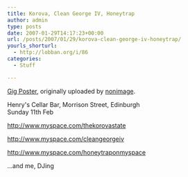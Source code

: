 ```yaml
---
title: Korova, Clean George IV, Honeytrap
author: admin
type: posts
date: 2007-01-29T14:17:23+00:00
url: /posts/2007/01/29/korova-clean-george-iv-honeytrap/
yourls_shorturl:
  - http://lobban.org/i/86
categories:
  - Stuff

---
```

</p> 

<div class="flickr-frame">
  <a href="http://www.flickr.com/photos/nonimage/373318482/" title="photo sharing"><img alt="" class="flickr-photo" src="https://lobban.org/wp-content/uploads/2011/06/373318482_9d29f1ff83.jpg" /></a><br /><span class="flickr-caption"><a href="http://www.flickr.com/photos/nonimage/373318482/">Gig Poster</a>, originally uploaded by <a href="http://www.flickr.com/people/nonimage/">nonimage</a>.</span>
</div>

<p class="flickr-yourcomment">
  Henry's Cellar Bar, Morrison Street, Edinburgh<br /> Sunday 11th Feb
</p>

http://www.myspace.com/thekorovastate
  
http://www.myspace.com/cleangeorgeiv
  
http://www.myspace.com/honeytraponmyspace

&#8230;and me, DJing